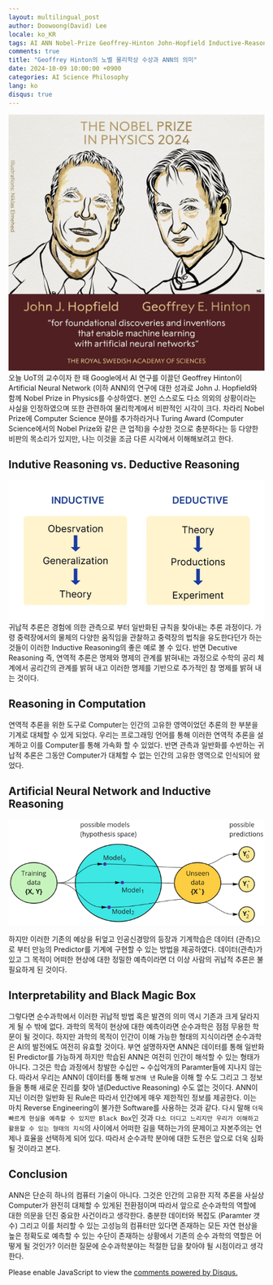 ```yaml
---
layout: multilingual_post
author: Doowoong(David) Lee
locale: ko_KR
tags: AI ANN Nobel-Prize Geoffrey-Hinton John-Hopfield Inductive-Reasoning Deductive-Reasoning Pure-Science
comments: true
title: "Geoffrey Hinton의 노벨 물리학상 수상과 ANN의 의미"
date: 2024-10-09 10:00:00 +0900
categories: AI Science Philosophy
lang: ko
disqus: true
---
```


![alt text](/assets/img/geoffrey.png)
오늘 UoT의 교수이자 한 때 Google에서 AI 연구를 이끌던 Geoffrey Hinton이 Artificial Neural Network (이하 ANN)의 연구에 대한 성과로 John J. Hopfield와 함께 Nobel Prize in Physics를 수상하였다. 본인 스스로도 다소 의외의 상황이라는 사실을 인정하였으며 또한 관련하여 물리학계에서 비판적인 시각이 크다. 차라리 Nobel Prize에 Computer Science 분야를 추가하라거나 Turing Award (Computer Science에서의 Nobel Prize와 같은 큰 업적)을 수상한 것으로 충분하다는 등 다양한 비판의 목소리가 있지만, 나는 이것을 조금 다른 시각에서 이해해보려고 한다.

## Indutive Reasoning vs. Deductive Reasoning

![alt text](/assets/img/reasoning.png)
귀납적 추론은 경험에 의한 관측으로 부터 일반화된 규칙을 찾아내는 추론 과정이다. 가령 중력장에서의 물체의 다양한 움직임을 관찰하고 중력장의 법칙을 유도한다던가 하는 것들이 이러한 Inductive Reasoning의 좋은 예로 볼 수 있다. 반면 Decutive Reasoning 즉, 연역적 추론은 명제와 명제의 관계를 밝혀내는 과정으로 수학의 공리 체계에서 공리간의 관계를 밝혀 내고 이러한 명제를 기반으로 추가적인 참 명제를 밝혀 내는 것이다.

## Reasoning in Computation

연역적 추론을 위한 도구로 Computer는 인간의 고유한 영역이었던 추론의 한 부분을 기계로 대체할 수 있게 되었다. 우리는 프로그래밍 언어를 통해 이러한 연역적 추론을 설계하고 이를 Computer를 통해 가속화 할 수 있었다. 반면 관측과 일반화를 수반하는 귀납적 추론은 그동안 Computer가 대체할 수 없는 인간의 고유한 영역으로 인식되어 왔었다.

## Artificial Neural Network and Inductive Reasoning

![alt text](/assets/img/inductive-bias.png)

하지만 이러한 기존의 예상을 뒤엎고 인공신경망의 등장과 기계학습은 데이터 (관측)으로 부터 만능의 Predictor를 기계에 구현할 수 있는 방법을 제공하였다. 데이터(관측)가 있고 그 목적이 어떠한 현상에 대한 정밀한 예측이라면 더 이상 사람의 귀납적 추론은 불필요하게 된 것이다.

## Interpretability and Black Magic Box

그렇다면 순수과학에서 이러한 귀납적 방법 혹은 발견의 의미 역시 기존과 크게 달라지게 될 수 밖에 없다. 과학의 목적이 현상에 대한 예측이라면 순수과학은 점점 무용한 학문이 될 것이다. 하지만 과학의 목적이 인간이 이해 가능한 형태의 지식이라면 순수과학은 AI의 발전에도 여전히 유효할 것이다. 부연 설명하자면 ANN은 데이터를 통해 일반화된 Predictor를 가능하게 하지만 학습된 ANN은 여전히 인간이 해석할 수 있는 형태가 아니다. 그것은 학습 과정에서 창발한 수십만 ~ 수십억개의 Paramter들에 지나지 않는다. 따라서 우리는 ANN이 데이터를 통해 `발견해 낸` Rule을 이해 할 수도 그리고 그 정보들을 통해 새로운 진리를 찾아 낼(Deductive Reasoning) 수도 없는 것이다. ANN이 지닌 이러한 일반화 된 Rule은 따라서 인간에게 매우 제한적인 정보를 제공한다. 이는 마치 Reverse Engineering이 불가한 Software를 사용하는 것과 같다. 다시 말해 `더욱 빠르게 현실을 예측할 수 있지만 Black Box`인 것과 `다소 더디고 느리지만 우리가 이해하고 활용할 수 있는 형태의 지식`의 사이에서 어떠한 길을 택하는가의 문제이고 자본주의는 언제나 효율을 선택하게 되어 있다. 따라서 순수과학 분야에 대한 도전은 앞으로 더욱 심화될 것이라고 본다.

## Conclusion

ANN은 단순히 하나의 컴퓨터 기술이 아니다. 그것은 인간의 고유한 지적 추론을 사실상 Computer가 완전히 대체할 수 있게된 전환점이며 따라서 앞으로 순수과학의 역할에 대한 의문을 던진 중요한 사건이라고 생각한다. 충분한 데이터와 복잡도 (Paramter 갯수) 그리고 이를 처리할 수 있는 고성능의 컴퓨터만 있다면 존재하는 모든 자연 현상을 높은 정확도로 예측할 수 있는 수단이 존재하는 상황에서 기존의 순수 과학의 역할은 어떻게 될 것인가? 이러한 질문에 순수과학분야는 적절한 답을 찾아야 될 시점이라고 생각한다.

<div id="disqus_thread"></div>
<script>
    var disqus_config = function () {
        this.page.url = PAGE_URL; // Replace with your page's canonical URL variable
        this.page.identifier = PAGE_IDENTIFIER; // Replace PAGE_IDENTIFIER with your page's unique identifier variable
    };
    (function() {
        var d = document, s = d.createElement('script');
        s.src = 'https://fritzprix.disqus.com/embed.js';
        s.setAttribute('data-timestamp', +new Date());
        (d.head || d.body).appendChild(s);
    })();
</script>
<noscript>Please enable JavaScript to view the <a href="https://disqus.com/?ref_noscript">comments powered by Disqus.</a></noscript>
